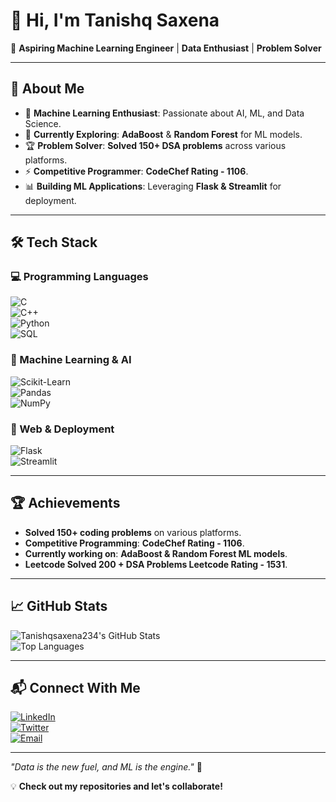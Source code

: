 # 👋 Hi, I'm Tanishq Saxena  

🚀 **Aspiring Machine Learning Engineer** | **Data Enthusiast** | **Problem Solver**  

---

## 🌟 About Me  
- 🤖 **Machine Learning Enthusiast**: Passionate about AI, ML, and Data Science.  
- 🔬 **Currently Exploring**: **AdaBoost** & **Random Forest** for ML models.  
- 🏆 **Problem Solver**: **Solved 150+ DSA problems** across various platforms.  
- ⚡ **Competitive Programmer**: **CodeChef Rating - 1106**.  
- 📊 **Building ML Applications**: Leveraging **Flask & Streamlit** for deployment.  

---

## 🛠️ Tech Stack  

### 💻 Programming Languages  
![C](https://img.shields.io/badge/C-00599C?style=flat&logo=c&logoColor=white)  
![C++](https://img.shields.io/badge/C++-00599C?style=flat&logo=c%2B%2B&logoColor=white)  
![Python](https://img.shields.io/badge/Python-3776AB?style=flat&logo=python&logoColor=white)  
![SQL](https://img.shields.io/badge/SQL-4479A1?style=flat&logo=mysql&logoColor=white)  

### 🤖 Machine Learning & AI  
![Scikit-Learn](https://img.shields.io/badge/Scikit%20Learn-F7931E?style=flat&logo=scikitlearn&logoColor=white)  
![Pandas](https://img.shields.io/badge/Pandas-150458?style=flat&logo=pandas&logoColor=white)  
![NumPy](https://img.shields.io/badge/NumPy-013243?style=flat&logo=numpy&logoColor=white)  

### 🔗 Web & Deployment  
![Flask](https://img.shields.io/badge/Flask-000000?style=flat&logo=flask&logoColor=white)  
![Streamlit](https://img.shields.io/badge/Streamlit-FF4B4B?style=flat&logo=streamlit&logoColor=white)  

---

## 🏆 Achievements  
- **Solved 150+ coding problems** on various platforms.  
- **Competitive Programming**: **CodeChef Rating - 1106**.  
- **Currently working on**: **AdaBoost & Random Forest ML models**.
- **Leetcode Solved 200 + DSA Problems Leetcode Rating - 1531**.  

---

## 📈 GitHub Stats  
![Tanishqsaxena234's GitHub Stats](https://github-readme-stats.vercel.app/api?username=tanishq234&show_icons=true&theme=radical)  
![Top Languages](https://github-readme-stats.vercel.app/api/top-langs/?username=tanishq234&layout=compact&theme=radical)  

---

## 📬 Connect With Me  
[![LinkedIn](https://img.shields.io/badge/LinkedIn-0077B5?style=flat&logo=linkedin&logoColor=white)](https://linkedin.com/in/tanishq-saxena-6b16ab252)  
[![Twitter](https://img.shields.io/badge/Twitter-1DA1F2?style=flat&logo=twitter&logoColor=white)](https://x.com/saxena_tan29536)  
[![Email](https://img.shields.io/badge/Email-D14836?style=flat&logo=gmail&logoColor=white)](mailto:tanishq.saxena26@gmail.com)  

---

_"Data is the new fuel, and ML is the engine."_ 🚀  

💡 **Check out my repositories and let's collaborate!**  
